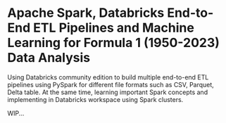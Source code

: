 # Apache Spark, Databricks End-to-End ETL Pipelines and Machine Learning for Formula 1 (1950-2023) Data Analysis
Using Databricks community edition to build multiple end-to-end ETL pipelines using PySpark for different file formats such as CSV, Parquet, Delta table. At the same time, learning important Spark concepts and implementing in Databricks workspace using Spark clusters. 


WIP... 



